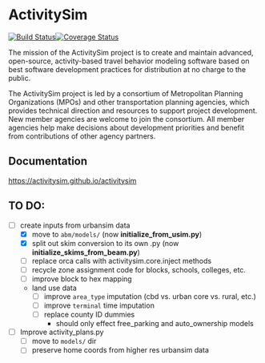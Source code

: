ActivitySim
===========

[![Build Status](https://travis-ci.org/ActivitySim/activitysim.svg?branch=master)](https://travis-ci.org/ActivitySim/activitysim)[![Coverage Status](https://coveralls.io/repos/github/ActivitySim/activitysim/badge.svg?branch=master)](https://coveralls.io/github/ActivitySim/activitysim?branch=master)

The mission of the ActivitySim project is to create and maintain advanced, open-source, 
activity-based travel behavior modeling software based on best software development 
practices for distribution at no charge to the public.

The ActivitySim project is led by a consortium of Metropolitan Planning Organizations 
(MPOs) and other transportation planning agencies, which provides technical direction 
and resources to support project development. New member agencies are welcome to join 
the consortium. All member agencies help make decisions about development priorities 
and benefit from contributions of other agency partners. 

## Documentation

https://activitysim.github.io/activitysim  


## TO DO:

- [ ] create inputs from urbansim data
   - [x] move to `abm/models/` (now **initialize_from_usim.py**)
   - [x] split out skim conversion to its own .py (now **initialize_skims_from_beam.py**) 
   - [ ] replace orca calls with activitysim.core.inject methods
   - [ ] recycle zone assignment code for blocks, schools, colleges, etc.
   - [ ] improve block to hex mapping
   - land use data
      - [ ] improve `area_type` imputation (cbd vs. urban core vs. rural, etc.)
      - [ ] improve `terminal` time imputation
      - [ ] replace county ID dummies
         - should only effect free_parking and auto_ownership models
- [ ] Improve activity_plans.py 
   - [ ] move to `models/` dir
   - [ ] preserve home coords from higher res urbansim data
